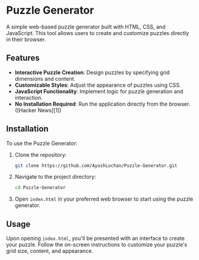 # Puzzle Generator

A simple web-based puzzle generator built with HTML, CSS, and JavaScript. This tool allows users to create and customize puzzles directly in their browser.

## Features

* **Interactive Puzzle Creation**: Design puzzles by specifying grid dimensions and content.
* **Customizable Styles**: Adjust the appearance of puzzles using CSS.
* **JavaScript Functionality**: Implement logic for puzzle generation and interaction.
* **No Installation Required**: Run the application directly from the browser.([Hacker News][1])

## Installation

To use the Puzzle Generator:

1. Clone the repository:

   ```bash
   git clone https://github.com/AyushLochan/Puzzle-Generator.git
   ```



2. Navigate to the project directory:

   ```bash
   cd Puzzle-Generator
   ```



3. Open `index.html` in your preferred web browser to start using the puzzle generator.

## Usage

Upon opening `index.html`, you'll be presented with an interface to create your puzzle. Follow the on-screen instructions to customize your puzzle's grid size, content, and appearance.
